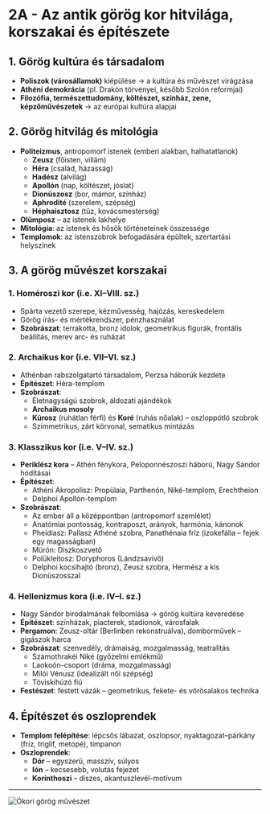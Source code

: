 # 2A - Az antik görög kor hitvilága, korszakai és építészete

## 1. Görög kultúra és társadalom
- **Poliszok (városállamok)** kiépülése → a kultúra és művészet virágzása  
- **Athéni demokrácia** (pl. Drakón törvényei, később Szolón reformjai)  
- **Filozófia, természettudomány, költészet, színház, zene, képzőművészetek** → az európai kultúra alapjai  

## 2. Görög hitvilág és mitológia
- **Politeizmus**, antropomorf istenek (emberi alakban, halhatatlanok)  
  - **Zeusz** (főisten, villám)  
  - **Héra** (család, házasság)  
  - **Hadész** (alvilág)  
  - **Apollón** (nap, költészet, jóslat)  
  - **Dionüszosz** (bor, mámor, színház)  
  - **Aphrodité** (szerelem, szépség)  
  - **Héphaisztosz** (tűz, kovácsmesterség)  
- **Olümposz** – az istenek lakhelye  
- **Mitológia**: az istenek és hősök történeteinek összessége  
- **Templomok**: az istenszobrok befogadására épültek, szertartási helyszínek  

## 3. A görög művészet korszakai
### 1. Homéroszi kor (i.e. XI–VIII. sz.)
- Spárta vezető szerepe, kézművesség, hajózás, kereskedelem  
- Görög írás- és mértékrendszer, pénzhasználat  
- **Szobrászat**: terrakotta, bronz idolok, geometrikus figurák, frontális beállítás, merev arc- és ruházat  

### 2. Archaikus kor (i.e. VII–VI. sz.)
- Athénban rabszolgatartó társadalom, Perzsa háborúk kezdete  
- **Építészet**: Héra-templom  
- **Szobrászat**:  
  - Életnagyságú szobrok, áldozati ajándékok  
  - **Archaikus mosoly**  
  - **Kúrosz** (ruhátlan férfi) és **Koré** (ruhás nőalak) – oszloppótló szobrok  
  - Szimmetrikus, zárt körvonal, sematikus mintázás  

### 3. Klasszikus kor (i.e. V–IV. sz.)
- **Periklész kora** – Athén fénykora, Peloponnészoszi háború, Nagy Sándor hódításai  
- **Építészet**:  
  - Athéni Akropolisz: Propülaia, Parthenón, Niké-templom, Erechtheion  
  - Delphoi Apollón-templom  
- **Szobrászat**:  
  - Az ember áll a középpontban (antropomorf szemlélet)  
  - Anatómiai pontosság, kontraposzt, arányok, harmónia, kánonok  
  - Pheidiasz: Pallasz Athéné szobra, Panathénaia fríz (izokefália – fejek egy magasságban)  
  - Mürón: Diszkoszvető  
  - Polükleitosz: Doryphoros (Lándzsavivő)  
  - Delphoi kocsihajtó (bronz), Zeusz szobra, Hermész a kis Dionüszosszal  

### 4. Hellenizmus kora (i.e. IV–I. sz.)
- Nagy Sándor birodalmának felbomlása → görög kultúra keveredése  
- **Építészet**: színházak, piacterek, stadionok, városfalak  
- **Pergamon**: Zeusz-oltár (Berlinben rekonstruálva), domborművek – gigászok harca  
- **Szobrászat**: szenvedély, drámaiság, mozgalmasság, teatralitás  
  - Szamothrakéi Niké (győzelmi emlékmű)  
  - Laokoón-csoport (dráma, mozgalmasság)  
  - Milói Vénusz (idealizált női szépség)  
  - Töviskihúzó fiú  
- **Festészet**: festett vázák – geometrikus, fekete- és vörösalakos technika  

## 4. Építészet és oszloprendek
- **Templom felépítése**: lépcsős lábazat, oszlopsor, nyaktagozat–párkány (fríz, triglif, metopé), timpanon  
- **Oszloprendek**:  
  - **Dór** – egyszerű, masszív, súlyos  
  - **Ión** – kecsesebb, volutás fejezet  
  - **Korinthoszi** – díszes, akantuszlevél-motívum  

---

![Ókori görög művészet](../base/kepek/images/2_Az%20ókori%20görög%20művészet_KÉP.png)
